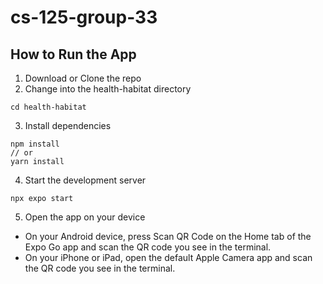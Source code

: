 # cs-125-group-33

## How to Run the App
1. Download or Clone the repo
2. Change into the health-habitat directory
```
cd health-habitat
``` 
3. Install dependencies
```
npm install
// or
yarn install
```
4. Start the development server
```
npx expo start
```
5. Open the app on your device
- On your Android device, press Scan QR Code on the Home tab of the Expo Go app and scan the QR code you see in the terminal.
- On your iPhone or iPad, open the default Apple Camera app and scan the QR code you see in the terminal.

